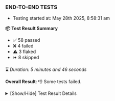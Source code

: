 ### END-TO-END TESTS

- Testing started at: May 28th 2025, 8:58:31 am

**📦 Test Result Summary**

- ✅ 58 passed
- ❌ 4 failed
- ⚠️ 3 flaked
- ⏩ 8 skipped

⌛ _Duration: 5 minutes and 46 seconds_

**Overall Result**: 👎 Some tests failed.



<details>
    <summary>[Show/Hide] Test Result Details</summary>
    <div markdown="1">

| Test | Browser | Test Case | Tags | Result |
| :---: | :---: | :--- | :---: | :---: |
| 1 | chromium-meshery-provider | Search a Model and Export it |  | ❌ |
| 2 | chromium-meshery-provider | Import a Model via File Import |  | ➖ |
| 3 | chromium-meshery-provider | Import a Model via Url Import |  | ➖ |
| 4 | chromium-meshery-provider | Import a Model via CSV Import |  | ➖ |
| 5 | chromium-meshery-provider | Transition to disconnected state and then back to connected state | unstable | ⚠️ |
| 6 | chromium-meshery-provider | Transition to ignored state and then back to connected state | unstable | ⚠️ |
| 7 | chromium-meshery-provider | Transition to not found state and then back to connected state | unstable | ⚠️ |
| 8 | chromium-meshery-provider | Delete Kubernetes cluster connections | unstable | ⚠️ |
| 9 | chromium-meshery-provider | Ping Istio Adapter | unstable | ⚠️ |
| 10 | chromium-local-provider | Add a cluster connection by uploading kubeconfig file | unstable | ⚠️ |
| 11 | chromium-local-provider | Transition to disconnected state and then back to connected state | unstable | ⚠️ |
| 12 | chromium-local-provider | Transition to ignored state and then back to connected state | unstable | ⚠️ |
| 13 | chromium-local-provider | Transition to not found state and then back to connected state | unstable | ⚠️ |
| 14 | chromium-local-provider | Delete Kubernetes cluster connections | unstable | ⚠️ |
| 15 | chromium-local-provider | Search a Model and Export it |  | ❌ |
| 16 | chromium-local-provider | Import a Model via File Import |  | ➖ |
| 17 | chromium-local-provider | Import a Model via Url Import |  | ➖ |
| 18 | chromium-local-provider | Import a Model via CSV Import |  | ➖ |
| 19 | chromium-meshery-provider | Compare test of a performance profile with load generator &quot;fortio&quot; and service mesh &quot;None&quot; |  | ❌ |
| 20 | chromium-meshery-provider | Delete a performance profile with load generator &quot;fortio&quot; and service mesh &quot;None&quot; |  | ➖ |
| 21 | chromium-local-provider | Compare test of a performance profile with load generator &quot;fortio&quot; and service mesh &quot;None&quot; |  | ❌ |
| 22 | chromium-local-provider | Delete a performance profile with load generator &quot;fortio&quot; and service mesh &quot;None&quot; |  | ➖ |

</div>
</details>


<!-- To see the full report, please visit our CI/CD pipeline with reporter. -->